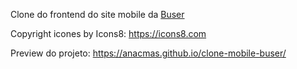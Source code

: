Clone do frontend do site mobile da <a href="https://www.buser.com.br/">Buser</a>

Copyright icones by Icons8: https://icons8.com


Preview do projeto:
https://anacmas.github.io/clone-mobile-buser/
